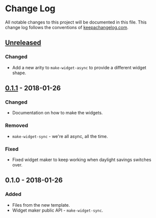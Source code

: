 # Change Log
All notable changes to this project will be documented in this file. This change log follows the conventions of [keepachangelog.com](http://keepachangelog.com/).

## [Unreleased]
### Changed
- Add a new arity to `make-widget-async` to provide a different widget shape.

## [0.1.1] - 2018-01-26
### Changed
- Documentation on how to make the widgets.

### Removed
- `make-widget-sync` - we're all async, all the time.

### Fixed
- Fixed widget maker to keep working when daylight savings switches over.

## 0.1.0 - 2018-01-26
### Added
- Files from the new template.
- Widget maker public API - `make-widget-sync`.

[Unreleased]: https://github.com/your-name/lein-jdk-version/compare/0.1.1...HEAD
[0.1.1]: https://github.com/your-name/lein-jdk-version/compare/0.1.0...0.1.1
